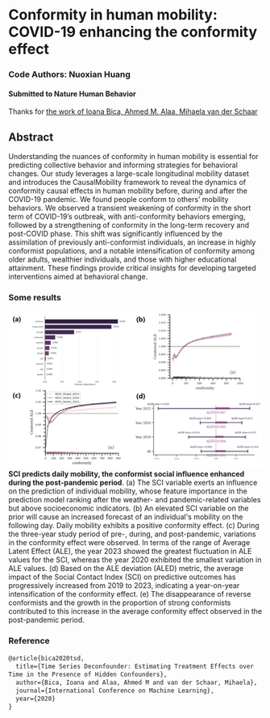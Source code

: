 # Conformity in human mobility: COVID-19 enhancing the conformity effect
### Code Authors: Nuoxian Huang 
 
#### Submitted to Nature Human Behavior

Thanks for [the work of Ioana Bica, Ahmed M. Alaa, Mihaela van der Schaar](https://arxiv.org/abs/1902.00450)

## Abstract

Understanding the nuances of conformity in human mobility is essential for predicting collective behavior and informing strategies for behavioral changes. Our study leverages a large-scale longitudinal mobility dataset and introduces the CausalMobility framework to reveal the dynamics of conformity causal effects in human mobility before, during and after the COVID-19 pandemic. We found people conform to others’ mobility behaviors. We observed a transient weakening of conformity in the short term of COVID-19’s outbreak, with anti-conformity behaviors emerging, followed by a strengthening of conformity in the long-term recovery and post-COVID phase. This shift was significantly influenced by the assimilation of previously anti-conformist individuals, an increase in highly conformist populations, and a notable intensification of conformity among older adults, wealthier individuals, and those with higher educational attainment. These findings provide critical insights for developing targeted interventions aimed at behavioral change.

### Some results
![](figures/conformity.png)
**SCI predicts daily mobility, the conformist social influence enhanced during the post-pandemic period**. (a) The SCI variable exerts an influence on the prediction of individual mobility, whose feature importance in the prediction model ranking after the weather- and pandemic-related variables but above socioeconomic indicators. (b) An elevated SCI variable on the prior will cause an increased forecast of an individual's mobility on the following day. Daily mobility exhibits a positive conformity effect. (c) During the three-year study period of pre-, during, and post-pandemic, variations in the conformity effect were observed. In terms of the range of Average Latent Effect (ALE), the year 2023 showed the greatest fluctuation in ALE values for the SCI, whereas the year 2020 exhibited the smallest variation in ALE values. (d) Based on the ALE deviation (ALED) metric, the average impact of the Social Contact Index (SCI) on predictive outcomes has progressively increased from 2019 to 2023, indicating a year-on-year intensification of the conformity effect. (e) The disappearance of reverse conformists and the growth in the proportion of strong conformists contributed to this increase in the average conformity effect observed in the post-pandemic period.

### Reference

```
@article{bica2020tsd,
  title={Time Series Deconfounder: Estimating Treatment Effects over Time in the Presence of Hidden Confounders},
  author={Bica, Ioana and Alaa, Ahmed M and van der Schaar, Mihaela},
  journal={International Conference on Machine Learning},
  year={2020}
}
```
